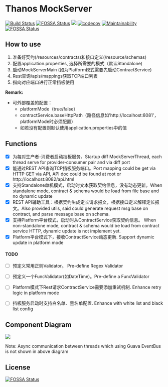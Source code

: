 # Thanos MockServer

[![Build Status](https://travis-ci.org/abigail830/thanos-mockserver.svg?branch=master)](https://travis-ci.org/abigail830/thanos-mockserver)
[![FOSSA Status](https://app.fossa.io/api/projects/git%2Bgithub.com%2Fabigail830%2Fthanos-mockserver.svg?type=shield)](https://app.fossa.io/projects/git%2Bgithub.com%2Fabigail830%2Fthanos-mockserver?ref=badge_shield)
[![](https://jitpack.io/v/abigail830/thanos-mockserver.svg)](https://jitpack.io/#abigail830/thanos-mockserver)
[![codecov](https://codecov.io/gh/abigail830/thanos-mockserver/branch/master/graph/badge.svg)](https://codecov.io/gh/abigail830/thanos-mockserver)
[![Maintainability](https://api.codeclimate.com/v1/badges/bb303a2e9b98ecda567b/maintainability)](https://codeclimate.com/github/abigail830/thanos-mockserver/maintainability)
[![FOSSA Status](https://app.fossa.com/api/projects/git%2Bgithub.com%2Fabigail830%2Fthanos-mockserver.svg?type=shield)](https://app.fossa.com/projects/git%2Bgithub.com%2Fabigail830%2Fthanos-mockserver?ref=badge_shield)

## How to use

1. 准备好契约(/resources/contracts)和接口定义(/resource/schemas)
2. 配置application.properties, 选择所需要的模式（默认Standalone)
3. 启动MockServerMain (如为Platform模式需要先启动ContractService)
4. Rest查询/apis/mappings获取TCP端口列表
5. 指向对应端口进行正常挡板使用

**Remark:**
* 可外部覆盖的配置：
    * platformMode（true/false）
    * contractService.baseHttpPath（路径信息如'http://localhost:8081'， platformMode时必须配置）
    * 如若没有配置则默认使用application.properties中的值


## Functions

* [x] 为每对生产者-消费者启动挡板服务。Startup diff MockServerThread, each thread serve for provider-consumer pair and via diff port
* [x] 能通过REST API查询TCP挡板服务端口。Port mapping could be get via HTTP GET via API, API doc could be found at root or http://localhost:8082/api.html
* [x] 支持Standalone单机模式，启动时文本获取契约信息，没有动态更新。When standalone mode, contract & schema would be load from file base and no dynamic update
* [x] REST API辅助工具：根据契约生成定长请求报文，根据接口定义解释定长报文。Also provided utils, said could generate request msg base on contract, and parse message base on schema.
* [x] 支持Platform平台模式，启动时从ContractService获取契约信息。 When non-standalone mode, contract & schema would be load from contract service HTTP, dynamic update is not implement yet.
* [x] Platform平台模式下，接收ContractService动态更新. Support dynamic update in platform mode 

#### TODO
* [ ] 预定义常用正则Validator。 Pre-define Regex Validator
* [ ] 预定义一个FuncValidator(如DateTime)。Pre-define a FuncValidator
* [ ] Platform模式下Rest请求ContractService需要添加重试机制. Enhance retry logic in platform mode
* [ ] 挡板服务启动时支持白名单、黑名单配置. Enhance with white list and black list config


## Component Diagram

<img src="https://plantuml-server.kkeisuke.app/svg/bLLBZzem4BxpArmEBPNQZLhrrDEosMS5smY2gfwGIGPmwzYfuooBglxtZXCxE663s5nYZsU--UPbNnQQAbrcVF26YOINAPIAawtMUV4r21JTNMoOtfQhiW2LIA51w8j4Pi6C9LIbyf513Zm8ltoCE1LwCPq46IqqA1GjGvdbKXYBt3XuHqg1fXaAYDu2MKlEvOw93U5C0A4Y9QrZfWfSIOAk2PS9vNoF68ucENQ0fvFnp--BU3cvkOsNiuUx-tWmY40LKeoGV55ce3vz8CC51ZF4_pKy1J4OkiFtNRtFU1xQzP7kV8-BR7dph8s-LZJHSr1FB87Qgf8GAqBzWP5HZ58jhsGfKghs8vepL9xAvBVHCx3axu3WrqGrsi5gMLI7g3b3vpzWPPMjO9opoXsc4jJ5B_f4tScwv6GSFP33CVAeuIsLwzKeG-yXJROLRVCtrjyiYg4sfNbkAZJNKa43uFWbniGBtDiUW8PMWlLMnCDyWSwQSRYY1JXAj_xU8CurTWdbw1sHqahaT4YJzhTaZkePFQARDRa-S9vsPJt4NuD-I7dBWLS9ByjMIWvwyLO1JK_WrmejR6lZuKPA9b0KIDtG1yoWvuBq-53OE25dkBHTL6zyt4UJ_6uTiCDdm7jIu84Ex-Cu8dStCMRt3lIOSvVN1v72C-Bqmnp5xyeKuau34R33UyE6rOPn2UjducWKL_kAIR01NTVPIKvowmo29JPEKt9ezdCYEmF2lnDE669CPA4P9skyT3MJmfgtcVhpZpNLBEcbRTKwaJP6Cqpm2QOjCyVn1PlE3T2z41ft4ucchcX7oMtuzTfNhZtxVtK3Uuz4w-urpMAQtsJLcw98AkVSUpPU6DGuZEfx-K-9BKYcnSQDZ3zntQVal6bv1S9PNJwu197YS_eV.svg">

Note: Async communication between threads which using Guava EventBus is not shown in above diagram


## License
[![FOSSA Status](https://app.fossa.io/api/projects/git%2Bgithub.com%2Fabigail830%2Fthanos-mockserver.svg?type=large)](https://app.fossa.io/projects/git%2Bgithub.com%2Fabigail830%2Fthanos-mockserver?ref=badge_large)